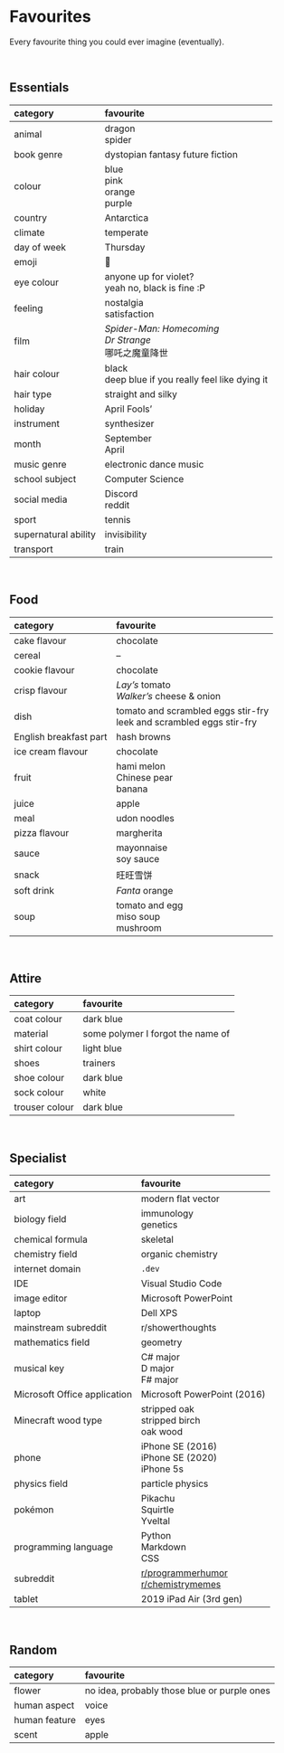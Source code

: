 # Favourites

Every favourite thing you could ever imagine (eventually).


<br>


## Essentials

| category | favourite |
| :------- | :-------- |
| animal | dragon <br> spider |
| book genre | dystopian fantasy future fiction |
| colour | blue <br> pink <br> orange <br> purple |
| country | Antarctica |
| climate | temperate |
| day of week | Thursday |
| emoji | 👀 |
| eye colour | anyone up for violet? <br> yeah no, black is fine :P |
| feeling | nostalgia <br> satisfaction |
| film | *Spider-Man: Homecoming* <br> *Dr Strange* <br> 哪吒之魔童降世 |
| hair colour | black <br> deep blue if you really feel like dying it |
| hair type | straight and silky |
| holiday | April Fools’ |
| instrument | synthesizer |
| month | September <br> April |
| music genre | electronic dance music |
| school subject | Computer Science |
| social media | Discord <br> reddit |
| sport | tennis |
| supernatural ability | invisibility |
| transport | train |


<br>


## Food

| category | favourite |
| :------- | :-------- |
| cake flavour | chocolate |
| cereal | – |
| cookie flavour | chocolate |
| crisp flavour | *Lay’s* tomato <br> *Walker’s* cheese & onion |
| dish | tomato and scrambled eggs stir-fry <br> leek and scrambled eggs stir-fry |
| English breakfast part | hash browns |
| ice cream flavour | chocolate |
| fruit | hami melon <br> Chinese pear <br> banana |
| juice | apple |
| meal | udon noodles |
| pizza flavour | margherita |
| sauce | mayonnaise <br> soy sauce |
| snack | 旺旺雪饼 |
| soft drink | *Fanta* orange |
| soup | tomato and egg <br> miso soup <br> mushroom |


<br>


## Attire

| category | favourite |
| :------- | :-------- |
| coat colour | dark blue |
| material | some polymer I forgot the name of |
| shirt colour | light blue |
| shoes | trainers |
| shoe colour | dark blue |
| sock colour | white |
| trouser colour | dark blue |


<br>


## Specialist

| category | favourite |
| :------- | :-------- |
| art | modern flat vector |
| biology field | immunology <br> genetics |
| chemical formula | skeletal |
| chemistry field | organic chemistry |
| internet domain | `.dev` |
| IDE | Visual Studio Code |
| image editor | Microsoft PowerPoint |
| laptop | Dell XPS |
| mainstream subreddit | r/showerthoughts |
| mathematics field | geometry |
| musical key | C# major <br> D major <br> F# major |
| Microsoft Office application | Microsoft PowerPoint (2016) |
| Minecraft wood type | stripped oak <br> stripped birch <br> oak wood |
| phone | iPhone SE (2016) <br> iPhone SE (2020) <br> iPhone 5s |
| physics field | particle physics |
| pokémon | Pikachu <br> Squirtle <br> Yveltal |
| programming language | Python <br> Markdown <br> CSS |
| subreddit | [r/programmerhumor](https://reddit.com/r/programmerhumor) <br> [r/chemistrymemes](reddit.com/r/chemistrymemes) |
| tablet | 2019 iPad Air (3rd gen) |


<br>


## Random

| category | favourite |
| :------- | :-------- |
| flower | no idea, probably those blue or purple ones |
| human aspect | voice |
| human feature | eyes |
| scent | apple |
